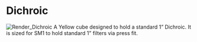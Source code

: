 # Dichroic
![Render_Dichroic](Render_Dichroic.png)
A Yellow cube designed to hold a standard 1” Dichroic. It is sized for SM1 to hold standard 1” filters via press fit.

